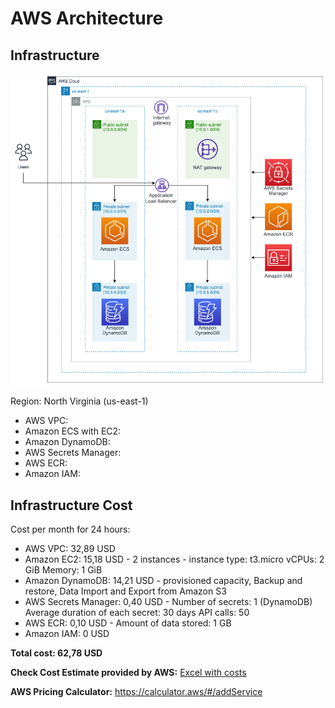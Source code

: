 # AWS Architecture

## Infrastructure

![AWS architecture](architectureAWS_v1.png)

Region: North Virginia (us-east-1)

* AWS VPC:
* Amazon ECS with EC2:
* Amazon DynamoDB:
* AWS Secrets Manager:
* AWS ECR:
* Amazon IAM:

## Infrastructure Cost

Cost per month for 24 hours:

* AWS VPC: 32,89 USD
* Amazon EC2: 15,18 USD  - 2 instances - instance type: t3.micro  vCPUs: 2 GiB Memory: 1 GiB
* Amazon DynamoDB: 14,21 USD - provisioned capacity, Backup and restore, Data Import and Export from Amazon S3
* AWS Secrets Manager: 0,40 USD - Number of secrets: 1 (DynamoDB) Average duration of each secret: 30 days API calls: 50
* AWS ECR: 0,10 USD - Amount of data stored: 1 GB
* Amazon IAM: 0 USD

**Total cost: 62,78 USD**

**Check Cost Estimate provided by AWS:** [Excel with costs](https://github.com/CHUPITO-Org/IaC-Chupito-AWS/blob/main/docs/ADR/Costs_Estimate_v1.csv)

**AWS Pricing Calculator:** https://calculator.aws/#/addService


